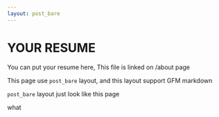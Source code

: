 ```yaml
---
layout: post_bare
---
```


# YOUR RESUME

You can put your resume here, This file is linked on /about page

This page use `post_bare` layout, and this layout support GFM markdown

`post_bare` layout just look like this page

what